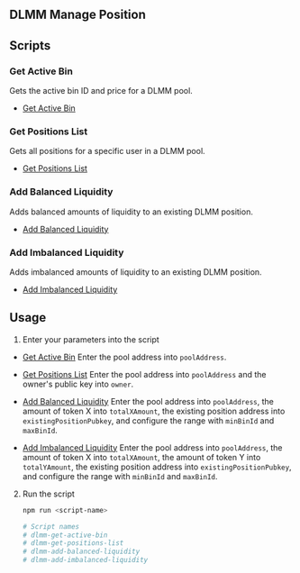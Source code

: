 ## DLMM Manage Position

## Scripts

### Get Active Bin

Gets the active bin ID and price for a DLMM pool.

- [Get Active Bin](./src/get-active-bin.ts)

### Get Positions List

Gets all positions for a specific user in a DLMM pool.

- [Get Positions List](./src/get-positions-list.ts)

### Add Balanced Liquidity

Adds balanced amounts of liquidity to an existing DLMM position.

- [Add Balanced Liquidity](./src/add-balanced-liquidity.ts)

### Add Imbalanced Liquidity

Adds imbalanced amounts of liquidity to an existing DLMM position.

- [Add Imbalanced Liquidity](./src/add-imbalanced-liquidity.ts)

## Usage

1. Enter your parameters into the script

- [Get Active Bin](./src/get-active-bin.ts) Enter the pool address into `poolAddress`.

- [Get Positions List](./src/get-positions-list.ts) Enter the pool address into `poolAddress` and
  the owner's public key into `owner`.

- [Add Balanced Liquidity](./src/add-balanced-liquidity.ts) Enter the pool address into
  `poolAddress`, the amount of token X into `totalXAmount`, the existing position address into
  `existingPositionPubkey`, and configure the range with `minBinId` and `maxBinId`.

- [Add Imbalanced Liquidity](./src/add-imbalanced-liquidity.ts) Enter the pool address into
  `poolAddress`, the amount of token X into `totalXAmount`, the amount of token Y into
  `totalYAmount`, the existing position address into `existingPositionPubkey`, and configure the
  range with `minBinId` and `maxBinId`.

2. Run the script

   ```bash
   npm run <script-name>

   # Script names
   # dlmm-get-active-bin
   # dlmm-get-positions-list
   # dlmm-add-balanced-liquidity
   # dlmm-add-imbalanced-liquidity
   ```
